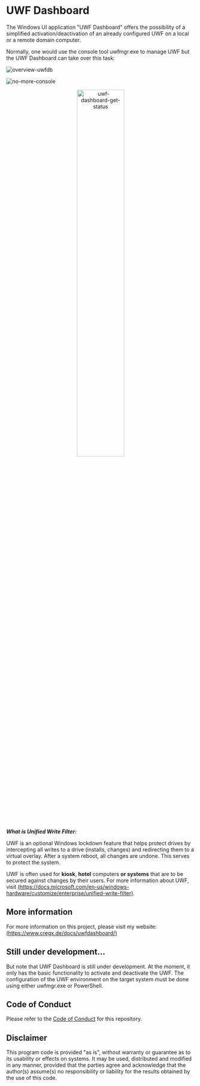 # UWF Dashboard

The Windows UI application "UWF Dashboard" offers the possibility of a simplified activation/deactivation of an already configured UWF on a local or a remote domain computer.

Normally, one would use the console tool uwfmgr.exe to manage UWF but the UWF Dashboard can take over this task:

![overview-uwfdb](https://www.cregx.de/assets/images/overview-uwfdb.svg)

![no-more-console](https://www.cregx.de/assets/images/noconsole.svg)

<p align="center">
  <img src="https://user-images.githubusercontent.com/14788832/132888410-0a1fa9c7-dbbd-473c-b4ad-82dafdad9c49.gif" alt="uwf-dashboard-get-status" height="50%">
</p>

**_What is Unified Write Filter:_**

UWF is an optional Windows lockdown feature that helps protect drives by intercepting all writes to a drive (installs, changes) and redirecting them to a virtual overlay. After a system reboot, all changes are undone.
This serves to protect the system.

UWF is often used for **kiosk**, **hotel** computers **or systems** that are to be secured against changes by their users.
For more information about UWF, visit [(https://docs.microsoft.com/en-us/windows-hardware/customize/enterprise/unified-write-filter)](https://docs.microsoft.com/en-us/windows-hardware/customize/enterprise/unified-write-filter).

## More information
For more information on this project, please visit my website: [(https://www.cregx.de/docs/uwfdashboard/)](https://www.cregx.de/docs/uwfdashboard/)

## Still under development...

But note that UWF Dashboard is still under development. At the moment, it only has the basic functionality to activate and deactivate the UWF. The configuration of the UWF environment on the target system must be done using either uwfmgr.exe or PowerShell.

## Code of Conduct

Please refer to the [Code of Conduct](https://github.com/cregx/uwf-dashboard/blob/main/CODE_OF_CONDUCT.md) for this repository.

## Disclaimer

This program code is provided "as is", without warranty or guarantee as to its usability or effects on systems. It may be used, distributed and modified in any manner, provided that the parties agree and acknowledge that the author(s) assume(s) no responsibility or liability for the results obtained by the use of this code.
